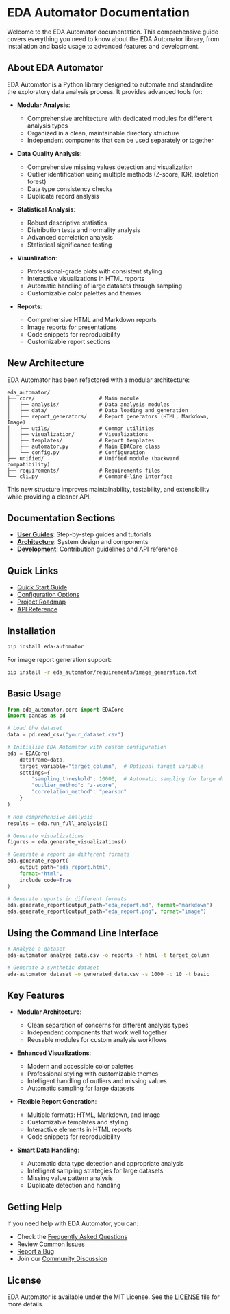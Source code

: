 # EDA Automator Documentation

Welcome to the EDA Automator documentation. This comprehensive guide covers everything you need to know about the EDA Automator library, from installation and basic usage to advanced features and development.

## About EDA Automator

EDA Automator is a Python library designed to automate and standardize the exploratory data analysis process. It provides advanced tools for:

- **Modular Analysis**: 
  - Comprehensive architecture with dedicated modules for different analysis types
  - Organized in a clean, maintainable directory structure
  - Independent components that can be used separately or together

- **Data Quality Analysis**: 
  - Comprehensive missing values detection and visualization
  - Outlier identification using multiple methods (Z-score, IQR, isolation forest)
  - Data type consistency checks
  - Duplicate record analysis

- **Statistical Analysis**: 
  - Robust descriptive statistics
  - Distribution tests and normality analysis
  - Advanced correlation analysis
  - Statistical significance testing

- **Visualization**: 
  - Professional-grade plots with consistent styling
  - Interactive visualizations in HTML reports
  - Automatic handling of large datasets through sampling
  - Customizable color palettes and themes

- **Reports**: 
  - Comprehensive HTML and Markdown reports
  - Image reports for presentations
  - Code snippets for reproducibility
  - Customizable report sections

## New Architecture

EDA Automator has been refactored with a modular architecture:

```
eda_automator/
├── core/                     # Main module
│   ├── analysis/             # Data analysis modules
│   ├── data/                 # Data loading and generation
│   ├── report_generators/    # Report generators (HTML, Markdown, Image)
│   ├── utils/                # Common utilities
│   ├── visualization/        # Visualizations
│   ├── templates/            # Report templates
│   ├── automator.py          # Main EDACore class
│   └── config.py             # Configuration
├── unified/                  # Unified module (backward compatibility)
├── requirements/             # Requirements files
└── cli.py                    # Command-line interface
```

This new structure improves maintainability, testability, and extensibility while providing a cleaner API.

## Documentation Sections

- [**User Guides**](user_guides/index.md): Step-by-step guides and tutorials
- [**Architecture**](architecture/index.md): System design and components
- [**Development**](development/index.md): Contribution guidelines and API reference

## Quick Links

- [Quick Start Guide](user_guides/quick_start.md)
- [Configuration Options](user_guides/configuration.md)
- [Project Roadmap](Roadmap.md)
- [API Reference](development/api_reference.md)

## Installation

```bash
pip install eda-automator
```

For image report generation support:

```bash
pip install -r eda_automator/requirements/image_generation.txt
```

## Basic Usage

```python
from eda_automator.core import EDACore
import pandas as pd

# Load the dataset
data = pd.read_csv("your_dataset.csv")

# Initialize EDA Automator with custom configuration
eda = EDACore(
    dataframe=data,
    target_variable="target_column",  # Optional target variable
    settings={
        "sampling_threshold": 10000,  # Automatic sampling for large datasets
        "outlier_method": "z-score",
        "correlation_method": "pearson"
    }
)

# Run comprehensive analysis
results = eda.run_full_analysis()

# Generate visualizations
figures = eda.generate_visualizations()

# Generate a report in different formats
eda.generate_report(
    output_path="eda_report.html",
    format="html",
    include_code=True
)

# Generate reports in different formats
eda.generate_report(output_path="eda_report.md", format="markdown")
eda.generate_report(output_path="eda_report.png", format="image")
```

## Using the Command Line Interface

```bash
# Analyze a dataset
eda-automator analyze data.csv -o reports -f html -t target_column

# Generate a synthetic dataset
eda-automator dataset -o generated_data.csv -s 1000 -c 10 -t basic
```

## Key Features

- **Modular Architecture**:
  - Clean separation of concerns for different analysis types
  - Independent components that work well together
  - Reusable modules for custom analysis workflows

- **Enhanced Visualizations**:
  - Modern and accessible color palettes
  - Professional styling with customizable themes
  - Intelligent handling of outliers and missing values
  - Automatic sampling for large datasets

- **Flexible Report Generation**:
  - Multiple formats: HTML, Markdown, and Image
  - Customizable templates and styling
  - Interactive elements in HTML reports
  - Code snippets for reproducibility

- **Smart Data Handling**:
  - Automatic data type detection and appropriate analysis
  - Intelligent sampling strategies for large datasets
  - Missing value pattern analysis
  - Duplicate detection and handling

## Getting Help

If you need help with EDA Automator, you can:

- Check the [Frequently Asked Questions](user_guides/faq.md)
- Review [Common Issues](user_guides/troubleshooting.md)
- [Report a Bug](https://github.com/yourusername/eda_automator/issues)
- Join our [Community Discussion](https://github.com/yourusername/eda_automator/discussions)

## License

EDA Automator is available under the MIT License. See the [LICENSE](https://github.com/yourusername/eda_automator/LICENSE) file for more details. 